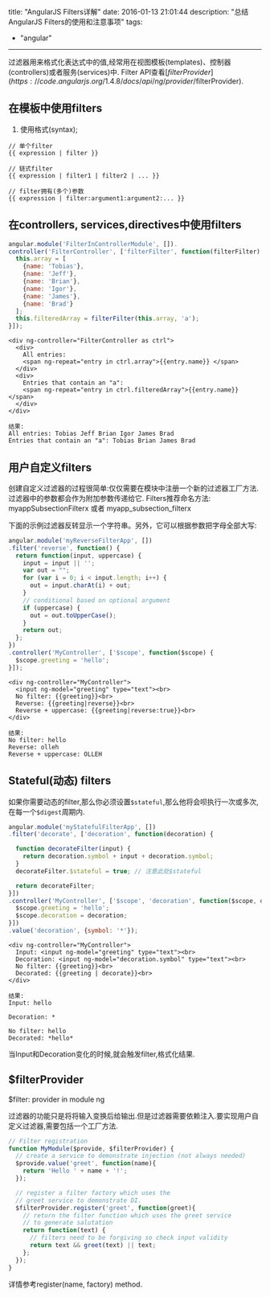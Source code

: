 title: "AngularJS Filters详解"
date: 2016-01-13 21:01:44
description: "总结AngularJS Filters的使用和注意事项"
tags:
- "angular"
---

过滤器用来格式化表达式中的值,经常用在视图模板(templates)、控制器(controllers)或者服务(services)中.
Filter API查看[$filterProvider](https://code.angularjs.org/1.4.8/docs/api/ng/provider/$filterProvider).

## 在模板中使用filters

1. 使用格式(syntax);

```plain
// 单个filter
{{ expression | filter }}

// 链式filter
{{ expression | filter1 | filter2 | ... }}

// filter拥有(多个)参数
{{ expression | filter:argument1:argument2:... }}
```

## 在controllers, services,directives中使用filters

```js
angular.module('FilterInControllerModule', []).
controller('FilterController', ['filterFilter', function(filterFilter) {
  this.array = [
    {name: 'Tobias'},
    {name: 'Jeff'},
    {name: 'Brian'},
    {name: 'Igor'},
    {name: 'James'},
    {name: 'Brad'}
  ];
  this.filteredArray = filterFilter(this.array, 'a');
}]);
```

```plain
<div ng-controller="FilterController as ctrl">
  <div>
    All entries:
    <span ng-repeat="entry in ctrl.array">{{entry.name}} </span>
  </div>
  <div>
    Entries that contain an "a":
    <span ng-repeat="entry in ctrl.filteredArray">{{entry.name}} </span>
  </div>
</div>

结果: 
All entries: Tobias Jeff Brian Igor James Brad
Entries that contain an "a": Tobias Brian James Brad
```

## 用户自定义filters

创建自定义过滤器的过程很简单:仅仅需要在模块中注册一个新的过滤器工厂方法.过滤器中的参数都会作为附加参数传递给它.
Filters推荐命名方法: myappSubsectionFilterx 或者 myapp_subsection_filterx

下面的示例过滤器反转显示一个字符串。另外，它可以根据参数把字母全部大写:

```js
angular.module('myReverseFilterApp', [])
.filter('reverse', function() {
  return function(input, uppercase) {
    input = input || '';
    var out = "";
    for (var i = 0; i < input.length; i++) {
      out = input.charAt(i) + out;
    }
    // conditional based on optional argument
    if (uppercase) {
      out = out.toUpperCase();
    }
    return out;
  };
})
.controller('MyController', ['$scope', function($scope) {
  $scope.greeting = 'hello';
}]);
```

```plain
<div ng-controller="MyController">
  <input ng-model="greeting" type="text"><br>
  No filter: {{greeting}}<br>
  Reverse: {{greeting|reverse}}<br>
  Reverse + uppercase: {{greeting|reverse:true}}<br>
</div>

结果: 
No filter: hello
Reverse: olleh
Reverse + uppercase: OLLEH
```

## Stateful(动态) filters

如果你需要动态的filter,那么你必须设置`$stateful`,那么他将会呗执行一次或多次,在每一个`$digest`周期内.

```js
angular.module('myStatefulFilterApp', [])
.filter('decorate', ['decoration', function(decoration) {

  function decorateFilter(input) {
    return decoration.symbol + input + decoration.symbol;
  }
  decorateFilter.$stateful = true; // 注意此处$stateful

  return decorateFilter;
}])
.controller('MyController', ['$scope', 'decoration', function($scope, decoration) {
  $scope.greeting = 'hello';
  $scope.decoration = decoration;
}])
.value('decoration', {symbol: '*'});
```

```plain
<div ng-controller="MyController">
  Input: <input ng-model="greeting" type="text"><br>
  Decoration: <input ng-model="decoration.symbol" type="text"><br>
  No filter: {{greeting}}<br>
  Decorated: {{greeting | decorate}}<br>
</div>

结果:
Input: hello

Decoration: *

No filter: hello
Decorated: *hello*
```

当Input和Decoration变化的时候,就会触发filter,格式化结果.

## $filterProvider

$filter: provider in module ng

过滤器的功能只是将将输入变换后给输出.但是过滤器需要依赖注入.要实现用户自定义过滤器,需要包括一个工厂方法.

```js
// Filter registration
function MyModule($provide, $filterProvider) {
  // create a service to demonstrate injection (not always needed)
  $provide.value('greet', function(name){
    return 'Hello ' + name + '!';
  });

  // register a filter factory which uses the
  // greet service to demonstrate DI.
  $filterProvider.register('greet', function(greet){
    // return the filter function which uses the greet service
    // to generate salutation
    return function(text) {
      // filters need to be forgiving so check input validity
      return text && greet(text) || text;
    };
  });
}
```

详情参考register(name, factory) method.

